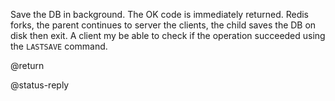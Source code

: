 

Save the DB in background. The OK code is immediately returned.
Redis forks, the parent continues to server the clients, the child
saves the DB on disk then exit. A client my be able to check if the
operation succeeded using the `LASTSAVE` command.

@return

@status-reply



[1]: /p/redis/wiki/LastsaveCommand
[2]: /p/redis/wiki/ReplyTypes